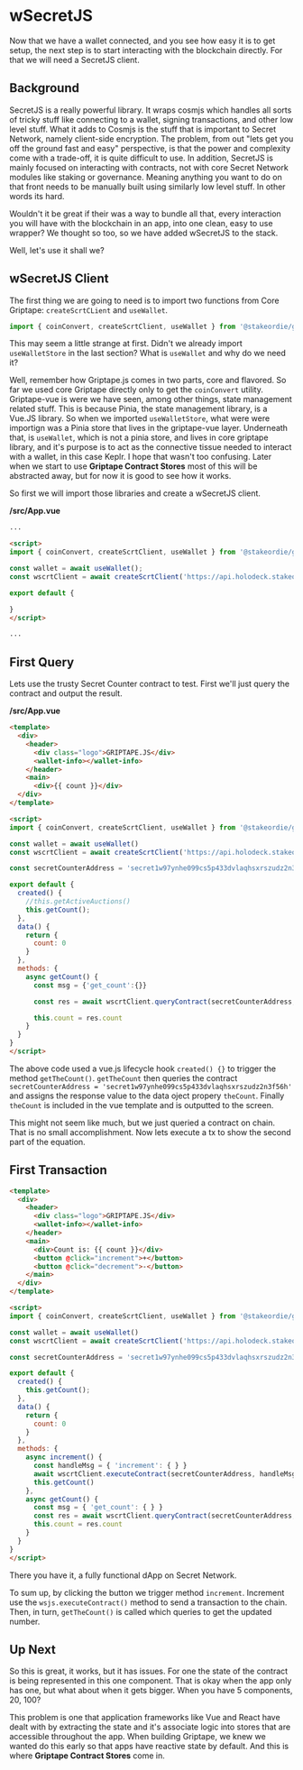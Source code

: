# wSecretJS

Now that we have a wallet connected, and you see how easy it is to get setup, the next step is to start interacting with the blockchain directly. For that we will need a SecretJS client.

## Background
SecretJS is a really powerful library. It wraps cosmjs which handles all sorts of tricky stuff like connecting to a wallet, signing transactions, and other low level stuff. What it adds to Cosmjs is the stuff that is important to Secret Network, namely client-side encryption. The problem, from out "lets get you off the ground fast and easy" perspective, is that the power and complexity come with a trade-off, it is quite difficult to use. In addition, SecretJS is mainly focused on interacting with contracts, not with core Secret Network modules like staking or governance. Meaning anything you want to do on that front needs to be manually built using similarly low level stuff. In other words its hard. 

Wouldn't it be great if their was a way to bundle all that, every interaction you will have with the blockchain in an app, into one clean, easy to use wrapper? We thought so too, so we have added wSecretJS to the stack.

Well, let's use it shall we?

## wSecretJS Client

The first thing we are going to need is to import two functions from Core Griptape: `createScrtCLient` and  `useWallet`. 

```javascript
import { coinConvert, createScrtClient, useWallet } from '@stakeordie/griptape.js'
```

This may seem a little strange at first. Didn't we already import `useWalletStore` in the last section? What is `useWallet` and why do we need it? 

Well, remember how Griptape.js comes in two parts, core and flavored. So far we used core Griptape directly only to get the `coinConvert` utility.  Griptape-vue is were we have seen, among other things, state management related stuff. This is because Pinia, the state management library, is a Vue.JS library. So when we imported `useWalletStore`, what were were importign was a Pinia store that lives in the griptape-vue layer. Underneath that, is `useWallet`, which is not a pinia store, and lives in core griptape library, and it's purpose is to act as the connective tissue needed to interact with a wallet, in this case Keplr. I hope that wasn't too confusing. Later when we start to use **Griptape Contract Stores** most of this will be abstracted away, but for now it is good to see how it works.

So first we will import those libraries and create a wSecretJS client.

**/src/App.vue**
```html
...

<script>
import { coinConvert, createScrtClient, useWallet } from '@stakeordie/griptape.js'

const wallet = await useWallet();
const wscrtClient = await createScrtClient('https://api.holodeck.stakeordie.com', wallet);

export default {

}
</script>

...
```

## First Query

Lets use the trusty Secret Counter contract to test. First we'll just query the contract and output the result.

**/src/App.vue**
```html
<template>
  <div>
    <header>
      <div class="logo">GRIPTAPE.JS</div>
      <wallet-info></wallet-info>
    </header>
    <main>
      <div>{{ count }}</div>
  </div>
</template>

<script>
import { coinConvert, createScrtClient, useWallet } from '@stakeordie/griptape.js'

const wallet = await useWallet()
const wscrtClient = await createScrtClient('https://api.holodeck.stakeordie.com', wallet)

const secretCounterAddress = 'secret1w97ynhe099cs5p433dvlaqhsxrszudz2n3f56h'

export default {
  created() {
    //this.getActiveAuctions()
    this.getCount();
  },
  data() {
    return {
      count: 0
    }
  },
  methods: {
    async getCount() {
      const msg = {'get_count':{}}

      const res = await wscrtClient.queryContract(secretCounterAddress, msg)

      this.count = res.count
    }
  }
}
</script>
```

The above code used a vue.js lifecycle hook `created() {}` to trigger the method `getTheCount()`. `getTheCount` then queries the contract `secretCounterAddress = 'secret1w97ynhe099cs5p433dvlaqhsxrszudz2n3f56h'` and assigns the response value to the data oject propery `theCount`. Finally `theCount` is included in the vue template and is outputted to the screen.

This might not seem like much, but we just queried a contract on chain. That is no small accomplishment. Now lets execute a tx to show the second part of the equation.

## First Transaction

```html
<template>
  <div>
    <header>
      <div class="logo">GRIPTAPE.JS</div>
      <wallet-info></wallet-info>
    </header>
    <main>
      <div>Count is: {{ count }}</div>
      <button @click="increment">+</button>
      <button @click="decrement">-</button>
    </main>
  </div>
</template>

<script>
import { coinConvert, createScrtClient, useWallet } from '@stakeordie/griptape.js'

const wallet = await useWallet()
const wscrtClient = await createScrtClient('https://api.holodeck.stakeordie.com', wallet)

const secretCounterAddress = 'secret1w97ynhe099cs5p433dvlaqhsxrszudz2n3f56h'

export default {
  created() {
    this.getCount();
  },
  data() {
    return {
      count: 0
    }
  },
  methods: {
    async increment() {
      const handleMsg = { 'increment': { } }
      await wscrtClient.executeContract(secretCounterAddress, handleMsg)
      this.getCount()
    },
    async getCount() {
      const msg = { 'get_count': { } }
      const res = await wscrtClient.queryContract(secretCounterAddress, msg)
      this.count = res.count
    }
  }
}
</script>
```

There you have it, a fully functional dApp on Secret Network.

To sum up, by clicking the button we trigger method `increment`. Increment use the `wsjs.executeContract()` method to send a transaction to the chain. Then, in turn, `getTheCount()` is called which queries to get the updated number.

## Up Next

So this is great, it works, but it has issues. For one the state of the contract is being represented in this one component. That is okay when the app only has one, but what about when it gets bigger. When you have 5 components, 20, 100? 

This problem is one that application frameworks like Vue and React have dealt with by extracting the state and it's associate logic into stores that are accessible throughout the app. When building Griptape, we knew we wanted do this early so that apps have reactive state by default. And this is where **Griptape Contract Stores** come in.
